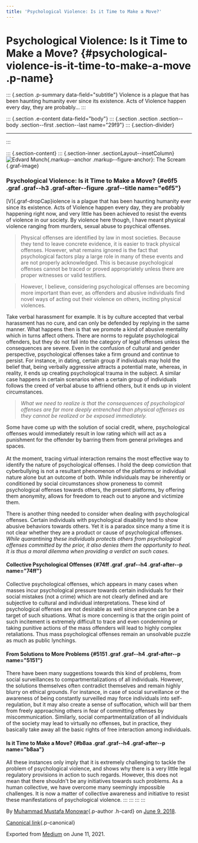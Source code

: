 ```yaml
---
title: 'Psychological Violence: Is it Time to Make a Move?'
---
```


Psychological Violence: Is it Time to Make a Move? {#psychological-violence-is-it-time-to-make-a-move .p-name}
==================================================

::: {.section .p-summary data-field="subtitle"}
Violence is a plague that has been haunting humanity ever since its
existence. Acts of Violence happen every day, they are probably...
:::

::: {.section .e-content data-field="body"}
::: {.section .section .section--body .section--first .section--last name="29f9"}
::: {.section-divider}

------------------------------------------------------------------------
:::

::: {.section-content}
::: {.section-inner .sectionLayout--insetColumn}
![[Edvard
Munch](https://en.wikipedia.org/wiki/Edvard_Munch){.markup--anchor
.markup--figure-anchor}:
The Scream](https://cdn-images-1.medium.com/max/800/1*ARenF590D0MZOYLR7btxrg.jpeg){.graf-image}

### Psychological Violence: Is it Time to Make a Move? {#e6f5 .graf .graf--h3 .graf-after--figure .graf--title name="e6f5"}

[V]{.graf-dropCap}iolence is a plague that has been haunting humanity
ever since its existence. Acts of Violence happen every day, they are
probably happening right now, and very little has been achieved to
resist the events of violence in our society. By violence here though, I
have meant physical violence ranging from murders, sexual abuse to
psychical offenses.

> Physical offenses are identified by law in most societies. Because
> they tend to leave concrete evidence, it is easier to track physical
> offenses. However, what remains ignored is the fact that psychological
> factors play a large role in many of these events and are not properly
> acknowledged. This is because psychological offenses cannot be traced
> or proved appropriately unless there are proper witnesses or valid
> testifiers.

> However, I believe, considering psychological offenses are becoming
> more important than ever, as offenders and abusive individuals find
> novel ways of acting out their violence on others, inciting physical
> violences.

Take verbal harassment for example. It is by culture accepted that
verbal harassment has no cure, and can only be defended by replying in
the same manner. What happens then is that we promote a kind of abusive
mentality which in turns affect others. There are norms to regulate
psychological offenders, but they do not fall into the category of legal
offenses unless the consequences are severe. Even in the confusion of
cultural and gender perspective, psychological offenses take a firm
ground and continue to persist. For instance, in dating, certain group
if individuals may hold the belief that, being verbally aggressive
attracts a potential mate, whereas, in reality, it ends up creating
psychological trauma in the subject. A similar case happens in certain
scenarios when a certain group of individuals follows the creed of
verbal abuse to affriend others, but it ends up in violent
circumstances.

> *What we need to realize is that the consequences of psychological
> offenses are far more deeply entrenched than physical offenses as they
> cannot be realized or be exposed immediately.*

Some have come up with the solution of social credit, where,
psychological offenses would immediately result in low rating which will
act as a punishment for the offender by barring them from general
privileges and spaces. \
 \
At the moment, tracing virtual interaction remains the most effective
way to identify the nature of psychological offenses. I hold the deep
conviction that cyberbullying is not a resultant phenomenon of the
platforms or individual nature alone but an outcome of both. While
individuals may be inherently or conditioned by social circumstances
show proneness to commit psychological offenses towards others, the
present platforms, by offering them anonymity, allows for freedom to
reach out to anyone and victimize them.

There is another thing needed to consider when dealing with
psychological offenses. Certain individuals with psychological
disability tend to show abusive behaviors towards others. Yet it is a
paradox since many a time it is not clear whether they are a product or
cause of psychological offenses. *While quarantining these individuals
protects others from psychological offenses committed by the prior, it
also denies them the opportunity to heal. It is thus a moral dilemma
when providing a verdict on such cases.*

#### Collective Psychological Offenses {#74ff .graf .graf--h4 .graf-after--p name="74ff"}

Collective psychological offenses, which appears in many cases when
masses incur psychological pressure towards certain individuals for
their social mistakes (not a crime) which are not clearly defined and
are subjective to cultural and individual interpretations. These kind of
psychological offenses are not desirable as well since anyone can be a
target of such situations. What is more concerning is that the origin
point of such incitement is extremely difficult to trace and even
condemning or taking punitive actions of the mass offenders will lead to
highly complex retaliations. Thus mass psychological offenses remain an
unsolvable puzzle as much as public lynchings.

#### From Solutions to More Problems {#5151 .graf .graf--h4 .graf-after--p name="5151"}

There have been many suggestions towards this kind of problems, from
social surveillances to compartmentalizations of all individuals.
However, the solutions themselves often contradict themselves and remain
highly blurry on ethical grounds. For instance, in case of social
surveillance or the awareness of being constantly surveilled may force
individuals into self-regulation, but it may also create a sense of
suffocation, which will bar them from freely approaching others in fear
of committing offenses by miscommunication. Similarly, social
compartmentalization of all individuals of the society may lead to
virtually no offenses, but in practice, they basically take away all the
basic rights of free interaction among individuals.

#### Is it Time to Make a Move? {#b8aa .graf .graf--h4 .graf-after--p name="b8aa"}

All these instances only imply that it is extremely challenging to
tackle the problem of psychological violence, and shows why there is a
very little legal regulatory provisions in action to such regards.
However, this does not mean that there shouldn't be any initiatives
towards such problems. As a human collective, we have overcome many
seemingly impossible challenges. It is now a matter of collective
awareness and initiative to resist these manifestations of psychological
violence.
:::
:::
:::
:::

By [Muhammad Mustafa Monowar](https://medium.com/@mmmonowar){.p-author
.h-card} on [June 9, 2018](https://medium.com/p/ec06a1888b75).

[Canonical
link](https://medium.com/@mmmonowar/psychological-violence-is-it-time-to-make-a-move-ec06a1888b75){.p-canonical}

Exported from [Medium](https://medium.com) on June 11, 2021.
